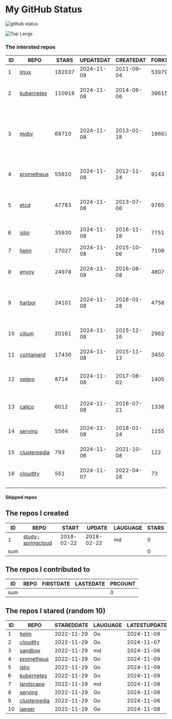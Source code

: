 # My GitHub Status

<img src="https://github-readme-stats-1.yihong0618.vercel.app/api?username=daoqingniu&show_icons=true&&&hide_title=true&count_private=true" alt="github status" />

![Top Langs](https://github-readme-stats-1.yihong0618.vercel.app/api/top-langs/?username=daoqingniu&layout=compact)

<!--START_SECTION:github_repos-->
### The intersted repos
| ID |                              REPO                               | STARS  | UPDATEDAT  | CREATEDAT  | FORKSCOUNT |                                                DESCRIPTIONS                                                |
|----|-----------------------------------------------------------------|--------|------------|------------|------------|------------------------------------------------------------------------------------------------------------|
|  1 | [linux](https://github.com/torvalds/linux)                      | 182037 | 2024-11-08 | 2011-09-04 |      53979 | Linux kernel source tree                                                                                   |
|  2 | [kubernetes](https://github.com/kubernetes/kubernetes)          | 110918 | 2024-11-08 | 2014-06-06 |      39615 | Production-Grade Container Scheduling and Management                                                       |
|  3 | [moby](https://github.com/moby/moby)                            |  68710 | 2024-11-08 | 2013-01-18 |      18663 | The Moby Project - a collaborative project for the container ecosystem to assemble container-based systems |
|  4 | [prometheus](https://github.com/prometheus/prometheus)          |  55610 | 2024-11-08 | 2012-11-24 |       9143 | The Prometheus monitoring system and time series database.                                                 |
|  5 | [etcd](https://github.com/etcd-io/etcd)                         |  47783 | 2024-11-08 | 2013-07-06 |       9765 | Distributed reliable key-value store for the most critical data of a distributed system                    |
|  6 | [istio](https://github.com/istio/istio)                         |  35930 | 2024-11-08 | 2016-11-18 |       7751 | Connect, secure, control, and observe services.                                                            |
|  7 | [helm](https://github.com/helm/helm)                            |  27027 | 2024-11-08 | 2015-10-06 |       7109 | The Kubernetes Package Manager                                                                             |
|  8 | [envoy](https://github.com/envoyproxy/envoy)                    |  24978 | 2024-11-08 | 2016-08-08 |       4807 | Cloud-native high-performance edge/middle/service proxy                                                    |
|  9 | [harbor](https://github.com/goharbor/harbor)                    |  24101 | 2024-11-08 | 2016-01-28 |       4758 | An open source trusted cloud native registry project that stores, signs, and scans content.                |
| 10 | [cilium](https://github.com/cilium/cilium)                      |  20161 | 2024-11-08 | 2015-12-16 |       2962 | eBPF-based Networking, Security, and Observability                                                         |
| 11 | [containerd](https://github.com/containerd/containerd)          |  17430 | 2024-11-08 | 2015-11-13 |       3450 | An open and reliable container runtime                                                                     |
| 12 | [velero](https://github.com/vmware-tanzu/velero)                |   8714 | 2024-11-08 | 2017-08-02 |       1405 | Backup and migrate Kubernetes applications and their persistent volumes                                    |
| 13 | [calico](https://github.com/projectcalico/calico)               |   6012 | 2024-11-08 | 2016-07-21 |       1338 | Cloud native networking and network security                                                               |
| 14 | [serving](https://github.com/knative/serving)                   |   5564 | 2024-11-08 | 2018-01-24 |       1155 | Kubernetes-based, scale-to-zero, request-driven compute                                                    |
| 15 | [clusterpedia](https://github.com/clusterpedia-io/clusterpedia) |    793 | 2024-11-06 | 2021-10-08 |        122 | The Encyclopedia of Kubernetes clusters                                                                    |
| 16 | [cloudtty](https://github.com/cloudtty/cloudtty)                |    551 | 2024-11-07 | 2022-04-28 |         73 | A Friendly Kubernetes CloudShell (Web Terminal) !                                                          |



#### Skipped repos
<!--END_SECTION:github_repos-->

<!--START_SECTION:my_github-->
## The repos I created
| ID  |                                 REPO                                 |   START    |   UPDATE   | LAUGUAGE | STARS |
|-----|----------------------------------------------------------------------|------------|------------|----------|-------|
|   1 | [study-springcloud](https://github.com/daoqingniu/study-springcloud) | 2018-02-22 | 2018-02-22 | md       |     0 |
| sum |                                                                      |            |            |          |     0 |

## The repos I contributed to
| ID  | REPO | FIRSTDATE | LASTEDATE | PRCOUNT |
|-----|------|-----------|-----------|---------|
| sum |      |           |           |       0 |

## The repos I stared (random 10)
| ID |                              REPO                               | STAREDDATE | LAUGUAGE | LATESTUPDATE |
|----|-----------------------------------------------------------------|------------|----------|--------------|
|  1 | [helm](https://github.com/helm/helm)                            | 2022-11-29 | Go       | 2024-11-08   |
|  2 | [cloudtty](https://github.com/cloudtty/cloudtty)                | 2022-11-29 | Go       | 2024-11-07   |
|  3 | [sandbox](https://github.com/cncf/sandbox)                      | 2022-11-29 | md       | 2024-11-06   |
|  4 | [prometheus](https://github.com/prometheus/prometheus)          | 2022-11-29 | Go       | 2024-11-09   |
|  5 | [istio](https://github.com/istio/istio)                         | 2022-11-29 | Go       | 2024-11-09   |
|  6 | [kubernetes](https://github.com/kubernetes/kubernetes)          | 2022-11-29 | Go       | 2024-11-09   |
|  7 | [landscape](https://github.com/cncf/landscape)                  | 2022-11-29 | md       | 2024-11-08   |
|  8 | [serving](https://github.com/knative/serving)                   | 2022-11-29 | Go       | 2024-11-08   |
|  9 | [clusterpedia](https://github.com/clusterpedia-io/clusterpedia) | 2022-11-29 | Go       | 2024-11-06   |
| 10 | [jaeger](https://github.com/jaegertracing/jaeger)               | 2022-11-29 | Go       | 2024-11-08   |

<!--END_SECTION:my_github-->
